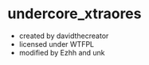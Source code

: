 # undercore_xtraores
* created by davidthecreator
* licensed under WTFPL
* modified by Ezhh and unk
